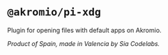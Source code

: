 # `@akromio/pi-xdg`

Plugin for opening files with default apps on Akromio.

*Product of Spain, made in Valencia by Sia Codelabs.*